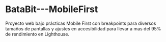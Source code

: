 # BataBit---MobileFirst
Proyecto web bajo prácticas Mobile First con breakpoints para diversos tamaños de pantallas y ajustes en accesibilidad para llevar a mas del 95% de rendimiento en Lighthouse. 
